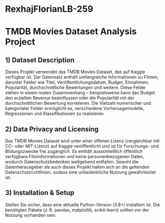 # RexhajFlorianLB-259

# TMDB Movies Dataset Analysis Project

## 1) Dataset Description
Dieses Projekt verwendet das TMDB Movies Dataset, das auf Kaggle verfügbar ist. Der Datensatz enthält umfangreiche Informationen zu Filmen, darunter Felder wie Titel, Veröffentlichungsdatum, Budget, Einnahmen, Popularität, durchschnittliche Bewertungen und weitere. Diese Felder stehen in einem realen Zusammenhang – beispielsweise kann das Budget den erzielten Revenue beeinflussen oder die Popularität mit der durchschnittlichen Bewertung korrelieren. Die Vielzahl numerischer und kategorialer Felder ermöglicht es, verschiedene Vorhersagemodelle, Regressionen und Klassifikationen zu realisieren.

## 2) Data Privacy and Licensing
Das TMDB Movies Dataset wird unter einer offenen Lizenz (vergleichbar mit CC- oder MIT-Lizenz) auf Kaggle veröffentlicht und ist für Forschungs- und Bildungszwecke frei zugänglich. Es enthält ausschließlich öffentlich verfügbare Filminformationen und keine personenbezogenen Daten, wodurch Datenschutzbedenken weitgehend entfallen. Sowohl die Datenherausgeber als auch dieses Projekt halten sich an die geltenden Datenschutzrichtlinien, sodass eine unbedenkliche Nutzung gewährleistet ist.

## 3) Installation & Setup
Stellen Sie sicher, dass eine aktuelle Python-Version (3.8+) installiert ist. Die benötigten Pakete (z. B. pandas, matplotlib, scikit-learn) sollten vor der Nutzung vorhanden sein.

